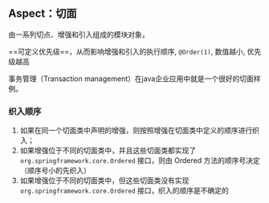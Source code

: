 ## Aspect：切面

由一系列切点、增强和引入组成的模块对象，

==可定义优先级==，从而影响增强和引入的执行顺序, `@Order(1)`, 数值越小, 优先级越高

事务管理（Transaction management）在java企业应用中就是一个很好的切面样例。



### 织入顺序

1. 如果在同一个切面类中声明的增强，则按照增强在切面类中定义的顺序进行织入； 
2. 如果增强位于不同的切面类中，并且这些切面类都实现了`org.springframework.core.Ordered` 接口，则由 Ordered 方法的顺序号决定（顺序号小的先织入）
3. 如果增强位于不同的切面类中，但这些切面类没有实现`org.springframework.core.Ordered` 接口，织入的顺序是不确定的 

